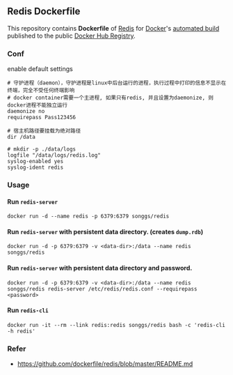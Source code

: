 ## Redis Dockerfile
This repository contains **Dockerfile** of [Redis](http://redis.io/) for [Docker](https://www.docker.com/)'s [automated build](https://registry.hub.docker.com/u/songgs/redis/) published to the public [Docker Hub Registry](https://registry.hub.docker.com/).

### Conf
enable default settings
```
# 守护进程（daemon），守护进程是linux中后台运行的进程，执行过程中打印的信息不显示在终端，完全不受任何终端影响
# docker container需要一个主进程, 如果只有redis, 并且设置为daemonize, 则docker进程不能独立运行
daemonize no
requirepass Pass123456

# 宿主机路径要挂载为绝对路径
dir /data

# mkdir -p ./data/logs
logfile "/data/logs/redis.log"
syslog-enabled yes
syslog-ident redis
```

### Usage

#### Run `redis-server`

    docker run -d --name redis -p 6379:6379 songgs/redis

#### Run `redis-server` with persistent data directory. (creates `dump.rdb`)

    docker run -d -p 6379:6379 -v <data-dir>:/data --name redis songgs/redis

#### Run `redis-server` with persistent data directory and password.

    docker run -d -p 6379:6379 -v <data-dir>:/data --name redis songgs/redis redis-server /etc/redis/redis.conf --requirepass <password>

#### Run `redis-cli`

    docker run -it --rm --link redis:redis songgs/redis bash -c 'redis-cli -h redis'

### Refer
- https://github.com/dockerfile/redis/blob/master/README.md